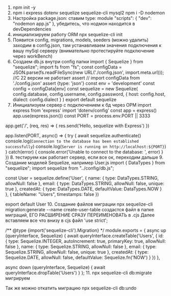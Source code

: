 1. npm init -y
2. npm i express dotenv sequelize sequelize-cli mysql2
npm i -D nodemon 
3. Настройка package.json:
ставим type: module
  "scripts": {
    "dev": "nodemon app.js"
  },
  убедитесь, что нодмон находится в devDependencies
4. инициализируем работу ORM npx sequelize-cli init
5. Появится config, migrations, models, seeders (можно удалить)
заходим в config.json, там устанавливаем значения подключения к вашу mySql серверу (внимательно протестируйте подключение через workBench)
6. Создаем db.js внутри config папки
import { Sequelize } from "sequelize";
import fs from "fs";
const configData = JSON.parse(fs.readFileSync(new URL('./config.json', import.meta.url)));
//С 22 версии не работает assert
// import configData from './config.json' assert {type: 'json'}
const env = 'development'
const config = configData[env]
const sequelize = new Sequelize(
    config.database,
    config.username,
    config.password,
    {
        host: config.host,
        dialect: config.dialect
    }
)
export default sequelize
7. Инициализуем сервер с подключением к бд через ОРМ
import express from 'express'
import 'dotenv/config'
const app = express()
app.use(express.json())
const PORT = process.env.PORT || 3333

app.get('/', (req, res) => {
    res.send('Hello, sequelize with Express')
})

app.listen(PORT, async() => {
    try {
        await sequelize.authenticate()
        console.log(`Connection to the database has been established successfully`)
        console.log(`Server is running on http://localhost:${PORT}`)
    } catch(error) {
        console.error('Unable to connect to the database: ', error)
    }
})
8. тестируем как работает сервер, если все ок, переходим дальше
9. Создание моделей Sequelize, например User.js
import { DataTypes } from "sequelize";
import sequelize from "../config/db.js";

const User = sequelize.define('User', {
    name: {
        type: DataTypes.STRING,
        allowNull: false
    },
    email: {
        type: DataTypes.STRING,
        allowNull: false,
        unique: true
    },
    createdAt: {
        type: DataTypes.DATE,
        defaultValue: DataTypes.NOW
    }
}, {
    tableName: "Users",
    timestamps: false
})

export default User
10. Создание файлов миграции
npx sequelize-cli migration:generate --name create-user-table
создастся файл в папке миграций, ЕГО РАСШИРЕНИЕ СРАЗУ ПЕРЕИМЕНОВАТЬ в .cjs
Далее вставляем все что внизу в cjs файл
'use strict';

/** @type {import('sequelize-cli').Migration} */
module.exports = {
  async up (queryInterface, Sequelize) {
    await queryInterface.createTable('Users', {
      id: {
        type: Sequelize.INTEGER,
        autoIncrement: true,
        primaryKey: true,
        allowNull: false
      },
      name: {
        type: Sequelize.STRING,
        allowNull: false
      },
      email: {
        type: Sequelize.STRING,
        allowNull: false,
        unique: true
      },
      createdAt: {
        type: Sequelize.DATE,
        allowNull: false,
        defaultValue: Sequelize.fn('NOW')
      }
    })
  },

  async down (queryInterface, Sequelize) {
    await queryInterface.dropTable('Users')
  }
};
11. npx sequelize-cli db:migrate 
мигрируем

Так же можно откатить миграцию
npx sequelize-cli db:undo